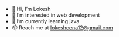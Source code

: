 - 👋 Hi, I’m Lokesh
- 👀 I’m interested in web development
- 🌱 I’m currently learning java
- 📫 Reach me at lokeshcena12@gmail.com

<!---
lokesh-vit/lokesh-vit is a ✨ special ✨ repository because its `README.md` (this file) appears on your GitHub profile.
You can click the Preview link to take a look at your changes.
--->
